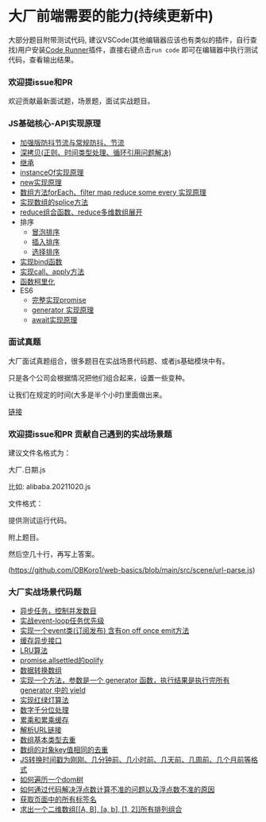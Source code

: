 # 大厂前端需要的能力(持续更新中)


大部分题目附带测试代码, 建议VSCode(其他编辑器应该也有类似的插件，自行查找)用户安装[Code Runner](https://marketplace.visualstudio.com/items?itemName=formulahendry.code-runner)插件，直接右键点击`run code` 即可在编辑器中执行测试代码，查看输出结果。

### 欢迎提issue和PR

欢迎贡献最新面试题，场景题，面试实战题目。

### JS基础核心-API实现原理

<!-- TODO: 空闲的时候 添加到web网站中 -->
<!-- TODO: vscode 打断点调试 -->

* [加强版防抖节流与常规防抖、节流](https://github.com/OBKoro1/web-basics/blob/main/src/js/debounce-throttle.js)
* [深拷贝(正则、时间类型处理、循环引用问题解决)](https://github.com/OBKoro1/web-basics/blob/main/src/js/deepClone.js)
* [继承](https://github.com/OBKoro1/web-basics/blob/main/src/js/es5-es6extend.js)
* [instanceOf实现原理](https://github.com/OBKoro1/web-basics/blob/main/src/js/intanceof.js)
* [new实现原理](https://github.com/OBKoro1/web-basics/blob/main/src/js/new.js)
* [数组方法forEach、filter map reduce some every 实现原理](https://github.com/OBKoro1/web-basics/blob/main/src/js/arrary-function.js)
* [实现数组的splice方法](https://github.com/OBKoro1/web-basics/blob/main/src/js/array-splice.js)
* [reduce组合函数、reduce多维数组展开](https://github.com/OBKoro1/web-basics/blob/main/src/js/array-reduce.js)
* 排序
    * [冒泡排序](https://github.com/OBKoro1/web-basics/blob/main/src/js/arrary-sort-modifiedBubbleSort.js)
    * [插入排序](https://github.com/OBKoro1/web-basics/blob/main/src/js/arrary-sort-insertionSort.js)
    * [选择排序](https://github.com/OBKoro1/web-basics/blob/main/src/js/arrary-sort-modifiedBubbleSort.js)
* [实现bind函数](https://github.com/OBKoro1/web-basics/blob/main/src/js/bind.js)
* [实现call、apply方法](https://github.com/OBKoro1/web-basics/blob/main/src/js/call-apply.js)
* [函数柯里化](https://github.com/OBKoro1/web-basics/blob/main/src/js/curry.js)
* ES6
    * [完整实现promise](https://github.com/OBKoro1/web-basics/blob/main/src/js/es6/promise.js)
    * [generator 实现原理](https://github.com/OBKoro1/web-basics/blob/main/src/js/es6/generator.js)
    * [await实现原理](https://github.com/OBKoro1/web-basics/blob/main/src/js/es6/await.js)

### 面试真题

大厂面试真题组合，很多题目在实战场景代码题、或者js基础模块中有。

只是各个公司会根据情况把他们组合起来，设置一些变种。

让我们在规定的时间(大多是半个小时)里面做出来。

[链接](https://github.com/OBKoro1/web-basics/tree/main/src/interview)

### 欢迎提issue和PR 贡献自己遇到的实战场景题

建议文件名格式为：

大厂.日期.js

比如: alibaba.20211020.js


文件格式：

提供测试运行代码。

附上题目。

然后空几十行，再写上答案。

(https://github.com/OBKoro1/web-basics/blob/main/src/scene/url-parse.js)

### 大厂实战场景代码题

* [异步任务，控制并发数目](https://github.com/OBKoro1/web-basics/blob/main/src/scene/task-concurrent.js)
* [实战event-loop任务优先级](https://github.com/OBKoro1/web-basics/blob/main/src/scene/event-loop.js)
* [实现一个event类(订阅发布) 含有on off once emit方法](https://github.com/OBKoro1/web-basics/blob/main/src/scene/event.js)
* [缓存异步接口](https://github.com/OBKoro1/web-basics/blob/main/src/scene/cacheApi.js)
* [LRU算法](https://github.com/OBKoro1/web-basics/blob/main/src/scene/LRU.js)
* [promise.allsettled的polify](https://github.com/OBKoro1/web-basics/blob/main/src/scene/%20promise-allsettled.js)
* [数据转换数组](https://github.com/OBKoro1/web-basics/blob/main/src/scene/dataToTree.js)
* [实现一个方法，参数是一个 generator 函数，执行结果是执行完所有 generator 中的 yield](https://github.com/OBKoro1/web-basics/blob/main/src/scene/await.js)
* [实现红绿灯算法](https://github.com/OBKoro1/web-basics/blob/main/src/scene/traffic-lights.js)
* [数字千分位处理](https://github.com/OBKoro1/web-basics/blob/main/src/scene/toThousands.js)
* [累乘和累乘缓存](https://github.com/OBKoro1/web-basics/blob/main/src/scene/multiplication.js)
* [解析URL链接](https://github.com/OBKoro1/web-basics/blob/main/src/scene/url-parse.js)
* [数组基本类型去重](https://github.com/OBKoro1/web-basics/blob/main/src/scene/uniqueArray1.js)
* [数组的对象key值相同的去重](https://github.com/OBKoro1/web-basics/blob/main/src/scene/uniqueArray2.js)
* [JS转换时间戳为刚刚、几分钟前、几小时前、几天前、几周前、几个月前等格式](https://github.com/OBKoro1/web-basics/blob/main/src/scene/time.js)
* [如何遍历一个dom树](https://github.com/OBKoro1/web-basics/blob/main/src/scene/dom.js)
* [如何通过代码解决浮点数计算不准的问题以及浮点数不准的原因](https://github.com/OBKoro1/web-basics/blob/main/src/scene/numAdd.js)
* [获取页面中的所有标签名](https://github.com/OBKoro1/web-basics/blob/main/src/scene/getAllTag.js)
* [求出一个二维数组[[A, B], [a, b], [1, 2]]所有排列组合](https://github.com/OBKoro1/web-basics/blob/main/src/scene/findAll.js)
